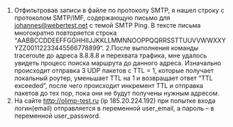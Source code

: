 1. Отфильтровав записи в файле по протоколу SMTP, я нашел строку с протоколом SMTP/IMF, содержающую письмо для johannes@webertest.net с темой SMTP Ping. В тексте письма многократно повторяется строка “AABBCCDDEEFFGGHHIIJJKKLLMMNNOOPPQQRRSSTTUUVVWWXXYYZZ00112233445566778899“.
2.После выполнения команды traceroute до адреса 8.8.8.8 и перехвата трафика, мне удалось увидеть процесс поиска маршрута до данного адреса. Изначально происходит отправка 3 UDP пакетов с TTL = 1, которые получает локальный роутер, уменьшает TTL на 1 и возвращает ответ “TTL exceeded”, после чего происходит инкремент TTL и отправка пакетов до тех пор, пока они не будут получены нужным адресом.
3. На сайте http://olimp-test.ru (ip 185.20.224.192) при попытке входа логин(email) отправляется в переменной user_email, а пароль – в переменной user_password.
